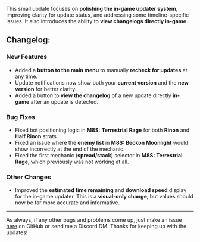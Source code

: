 This small update focuses on **polishing the in-game updater system**, improving clarity for update status, and addressing some timeline-specific issues. It also introduces the ability to **view changelogs directly in-game**.

## Changelog:

### New Features

-   Added a **button to the main menu** to manually **recheck for updates** at any time.
-   Update notifications now show both your **current version** and the **new version** for better clarity.
-   Added a button to **view the changelog** of a new update directly **in-game** after an update is detected.

### Bug Fixes

-   Fixed bot positioning logic in **M8S: Terrestrial Rage** for both **Rinon** and **Half Rinon** strats.
-   Fixed an issue where the **enemy list** in **M8S: Beckon Moonlight** would show incorrectly at the end of the mechanic.
-   Fixed the first mechanic (**spread/stack**) selector in **M8S: Terrestrial Rage**, which previously was not working at all.

### Other Changes

-   Improved the **estimated time remaining** and **download speed** display for the in-game updater. This is a **visual-only change**, but values should now be far more accurate and informative.

---

As always, if any other bugs and problems come up, just make an issue [here](https://github.com/susy-bakaa/ffxiv-raid-sim/issues) on GitHub or send me a Discord DM. Thanks for keeping up with the updates!
